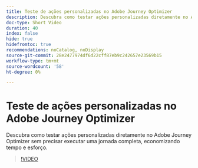 ```yaml
---
title: Teste de ações personalizadas no Adobe Journey Optimizer
description: Descubra como testar ações personalizadas diretamente no Adobe Journey Optimizer sem precisar executar uma jornada completa, economizando tempo e esforço.
doc-type: Short Video
duration: 40
index: false
hide: true
hidefromtoc: true
recommendations: noCatalog, noDisplay
source-git-commit: 28e2477974df6d22cff87eb9c242657e23569b15
workflow-type: tm+mt
source-wordcount: '58'
ht-degree: 0%

---
```



# Teste de ações personalizadas no Adobe Journey Optimizer

Descubra como testar ações personalizadas diretamente no Adobe Journey Optimizer sem precisar executar uma jornada completa, economizando tempo e esforço.

<!-- 62_S522_3442522_39_testing-custom-actions-in-adobe-journey-optimizer -->
>[!VIDEO](https://video.tv.adobe.com/v/3460442/?learn=on&enablevpops=true&captions=por_br)
